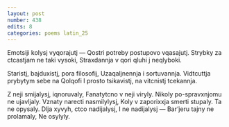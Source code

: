 ```yaml
---
layout: post
number: 438
edits: 8
categories: poems latin_25
---
```


Emotsiji kolysj vyqorajutj —
Qostri potreby postupovo vqasajutj.
Strybky za ctcastjam ne taki vysoki,
Straxdannja v qori qluhi j neqlyboki.

Staristj, bajduxistj, pora filosofij,
Uzaqaljnennja i sortuvannja.
Vidtcuttja prybytym sebe na Qolqofi
I prosto tsikavistj, na vitcnistj tcekannja.

Z neji smijalysj, iqnoruvaly,
Fanatytcno v neji viryly.
Nikoly po-spravxnjomu ne ujavljaly.
Vznaty narecti nasmilylysj,
Koly v zaporixxja smerti stupaly.
Ta ne opysaly.
Dlja xyvyh, ctco nadijalysj, 
I ne nadijalysj —
Bar’jeru tajny ne prolamaly, 
Ne osylyly.
